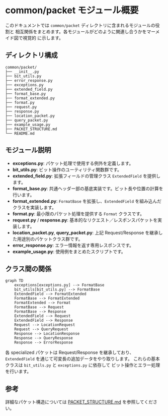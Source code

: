 # common/packet モジュール概要

このドキュメントでは `common/packet` ディレクトリに含まれるモジュールの役割と
相互関係をまとめます。各モジュールがどのように関連し合うかをマーメイド図で視覚的
に示します。

## ディレクトリ構成

```
common/packet/
├── __init__.py
├── bit_utils.py
├── error_response.py
├── exceptions.py
├── extended_field.py
├── format_base.py
├── format_extended.py
├── format.py
├── request.py
├── response.py
├── location_packet.py
├── query_packet.py
├── example_usage.py
├── PACKET_STRUCTURE.md
└── README.md
```

## モジュール説明

- **exceptions.py**: パケット処理で使用する例外を定義します。
- **bit_utils.py**: ビット操作のユーティリティ関数群です。
- **extended_field.py**: 拡張フィールドの管理クラス `ExtendedField` を提供します。
- **format_base.py**: 共通ヘッダー部の基底実装です。ビット長や位置の計算を行います。
- **format_extended.py**: `FormatBase` を拡張し、`ExtendedField` を組み込んだ
  クラスを実装します。
- **format.py**: 最小限のパケット処理を提供する `Format` クラスです。
- **request.py** / **response.py**: 基本的なリクエスト／レスポンスパケットを実装します。
- **location_packet.py**, **query_packet.py**:
  上記 Request/Response を継承した用途別のパケットクラス群です。
- **error_response.py**: エラー情報を返す専用レスポンスです。
- **example_usage.py**: 使用例をまとめたスクリプトです。

## クラス間の関係

```mermaid
graph TD
    exceptions[exceptions.py] --> FormatBase
    bit_utils[bit_utils.py] --> FormatBase
    ExtendedField --> FormatExtended
    FormatBase --> FormatExtended
    FormatExtended --> Format
    FormatBase --> Request
    FormatBase --> Response
    ExtendedField --> Request
    ExtendedField --> Response
    Request --> LocationRequest
    Request --> QueryRequest
    Response --> LocationResponse
    Response --> QueryResponse
    Response --> ErrorResponse
```

各 specialized パケットは Request/Response を継承しており、
`ExtendedField` を通じて可変長の追加データをやり取りします。
これらの基本クラスは `bit_utils.py` と `exceptions.py` に依存して
ビット操作とエラー処理を行います。

## 参考

詳細なパケット構造については [PACKET_STRUCTURE.md](./PACKET_STRUCTURE.md)
を参照してください。
